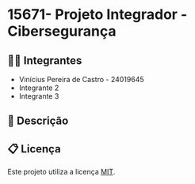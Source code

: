 # 15671- Projeto Integrador - Cibersegurança

## 🧑‍🎓 Integrantes

* Vinícius Pereira de Castro - 24019645
* Integrante 2
* Integrante 3

## 📝 Descrição

## 📋 Licença

Este projeto utiliza a licença [MIT](https://opensource.org/license/mit).
